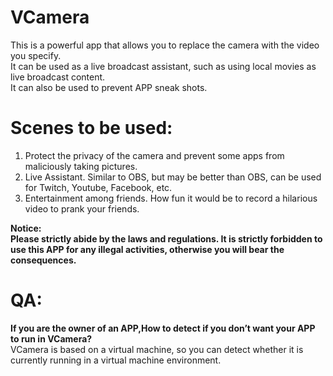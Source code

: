 # VCamera

This is a powerful app that allows you to replace the camera with the video you specify.  </b>  
 It can be used as a live broadcast assistant, such as using local movies as live broadcast content. </b>    
 It can also be used to prevent APP sneak shots. </b>    

# Scenes to be used:
1. Protect the privacy of the camera and prevent some apps from maliciously taking pictures.  
2. Live Assistant. Similar to OBS, but may be better than OBS, can be used for Twitch, Youtube, Facebook, etc.  
3. Entertainment among friends. How fun it would be to record a hilarious video to prank your friends. 

**Notice:**  
**Please strictly abide by the laws and regulations. It is strictly forbidden to use this APP for any illegal activities, otherwise you will bear the consequences.**  


# QA:
**If you are the owner of an APP,How to detect if you don’t want your APP to run in VCamera?**  
VCamera is based on a virtual machine, so you can detect whether it is currently running in a virtual machine environment.  
